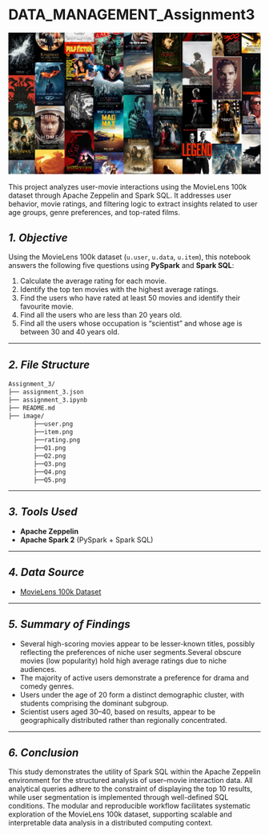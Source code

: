 # DATA_MANAGEMENT_Assignment3

<p align="center">
  <img src="image/pic.jpg" alt="Movie" width="800"/>
</p>

This project analyzes user-movie interactions using the MovieLens 100k dataset through Apache Zeppelin and Spark SQL. It addresses user behavior, movie ratings, and filtering logic to extract insights related to user age groups, genre preferences, and top-rated films.


## *1. Objective*

Using the MovieLens 100k dataset (`u.user`, `u.data`, `u.item`), this notebook answers the following five questions using **PySpark** and **Spark SQL**:

1. Calculate the average rating for each movie.
2. Identify the top ten movies with the highest average ratings.
3. Find the users who have rated at least 50 movies and identify their favourite movie.
4. Find all the users who are less than 20 years old.
5. Find all the users whose occupation is “scientist” and whose age is between 30 and 40 years old.

---

## *2. File Structure*

```
Assignment_3/  
├── assignment_3.json  
├── assignment_3.ipynb  
├── README.md   
├── image/  
       ├──user.png  
       ├──item.png  
       ├──rating.png  
       ├──Q1.png  
       ├──Q2.png  
       ├──Q3.png  
       ├──Q4.png  
       ├──Q5.png  
```

---
## *3. Tools Used*

- **Apache Zeppelin**
- **Apache Spark 2** (PySpark + Spark SQL)

---
## *4. Data Source*

- [MovieLens 100k Dataset](https://grouplens.org/datasets/movielens/)

---

## *5. Summary of Findings*

- Several high-scoring movies appear to be lesser-known titles, possibly reflecting the preferences of niche user segments.Several obscure movies (low popularity) hold high average ratings due to niche audiences.
- The majority of active users demonstrate a preference for drama and comedy genres.
- Users under the age of 20 form a distinct demographic cluster, with students comprising the dominant subgroup.
- Scientist users aged 30–40, based on results, appear to be geographically distributed rather than regionally concentrated.

---

## *6. Conclusion*

This study demonstrates the utility of Spark SQL within the Apache Zeppelin environment for the structured analysis of user–movie interaction data. All analytical queries adhere to the constraint of displaying the top 10 results, while user segmentation is implemented through well-defined SQL conditions. The modular and reproducible workflow facilitates systematic exploration of the MovieLens 100k dataset, supporting scalable and interpretable data analysis in a distributed computing context.




